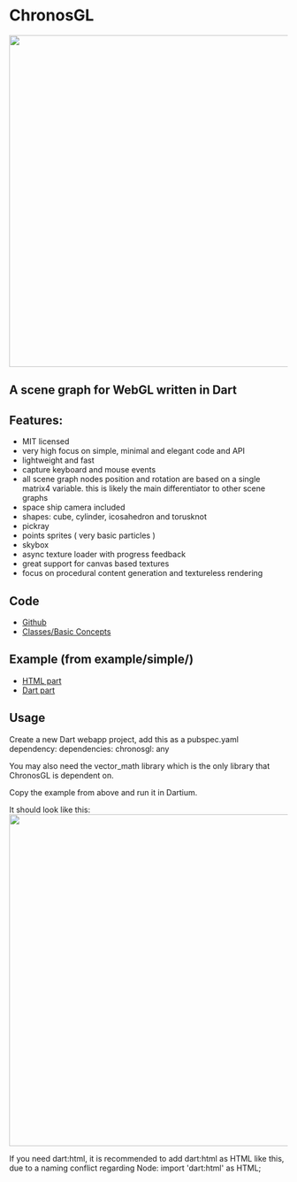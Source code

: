 # ChronosGL


<img src="http://i.imgur.com/JkaU6LF.png" style="width: 600px;"/>

A scene graph for WebGL written in Dart
---------------------------------------

## Features:

* MIT licensed
* very high focus on simple, minimal and elegant code and API
* lightweight and fast
* capture keyboard and mouse events
* all scene graph nodes position and rotation are based on a single matrix4 variable.
  this is likely the main differentiator to other scene graphs
* space ship camera included
* shapes: cube, cylinder, icosahedron and torusknot
* pickray
* points sprites ( very basic particles )
* skybox
* async texture loader with progress feedback
* great support for canvas based textures
* focus on procedural content generation and textureless rendering

## Code

* [Github](https://github.com/ChronosTeam/ChronosGL)
* [Classes/Basic Concepts](https://github.com/ChronosTeam/ChronosGL/tree/master/class_glossary.md)

## Example (from example/simple/)

* [HTML part](https://github.com/ChronosTeam/ChronosGL/tree/master/example/simple/simple.html)
* [Dart part](https://github.com/ChronosTeam/ChronosGL/tree/master/example/simple/simple.dart)

## Usage

Create a new Dart webapp project, add this as a pubspec.yaml dependency:
        dependencies:
          chronosgl: any

You may also need the vector_math library which is the only library that ChronosGL
is dependent on.


Copy the example from above and run it in Dartium.

It should look like this:
<img src="http://i.imgur.com/Zb1XyCG.png" style="width: 600px;"/>

If you need dart:html, it is recommended to add dart:html as HTML like this, due to a naming conflict regarding Node:
import 'dart:html' as HTML;
